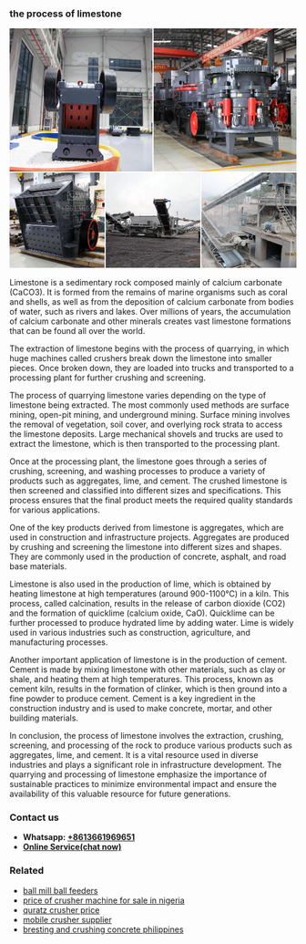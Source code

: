 <h3>the process of limestone</h3><img src='1703042590.jpg' alt=''><p>Limestone is a sedimentary rock composed mainly of calcium carbonate (CaCO3). It is formed from the remains of marine organisms such as coral and shells, as well as from the deposition of calcium carbonate from bodies of water, such as rivers and lakes. Over millions of years, the accumulation of calcium carbonate and other minerals creates vast limestone formations that can be found all over the world.</p><p>The extraction of limestone begins with the process of quarrying, in which huge machines called crushers break down the limestone into smaller pieces. Once broken down, they are loaded into trucks and transported to a processing plant for further crushing and screening.</p><p>The process of quarrying limestone varies depending on the type of limestone being extracted. The most commonly used methods are surface mining, open-pit mining, and underground mining. Surface mining involves the removal of vegetation, soil cover, and overlying rock strata to access the limestone deposits. Large mechanical shovels and trucks are used to extract the limestone, which is then transported to the processing plant.</p><p>Once at the processing plant, the limestone goes through a series of crushing, screening, and washing processes to produce a variety of products such as aggregates, lime, and cement. The crushed limestone is then screened and classified into different sizes and specifications. This process ensures that the final product meets the required quality standards for various applications.</p><p>One of the key products derived from limestone is aggregates, which are used in construction and infrastructure projects. Aggregates are produced by crushing and screening the limestone into different sizes and shapes. They are commonly used in the production of concrete, asphalt, and road base materials.</p><p>Limestone is also used in the production of lime, which is obtained by heating limestone at high temperatures (around 900-1100°C) in a kiln. This process, called calcination, results in the release of carbon dioxide (CO2) and the formation of quicklime (calcium oxide, CaO). Quicklime can be further processed to produce hydrated lime by adding water. Lime is widely used in various industries such as construction, agriculture, and manufacturing processes.</p><p>Another important application of limestone is in the production of cement. Cement is made by mixing limestone with other materials, such as clay or shale, and heating them at high temperatures. This process, known as cement kiln, results in the formation of clinker, which is then ground into a fine powder to produce cement. Cement is a key ingredient in the construction industry and is used to make concrete, mortar, and other building materials.</p><p>In conclusion, the process of limestone involves the extraction, crushing, screening, and processing of the rock to produce various products such as aggregates, lime, and cement. It is a vital resource used in diverse industries and plays a significant role in infrastructure development. The quarrying and processing of limestone emphasize the importance of sustainable practices to minimize environmental impact and ensure the availability of this valuable resource for future generations.</p><h3>Contact us</h3><ul><li><strong>Whatsapp:&nbsp;<a href="https://wa.me/8613661969651">+8613661969651</a></strong></li><li><a href="https://swt.shibang-china.com/?git&amp;zhl&amp;the process of limestone"><strong>Online Service(chat now)</strong></a></li></ul><h3>Related</h3><ul><li><a href='ball mill ball feeders.md'>ball mill ball feeders</a></li><li><a href='price of crusher machine for sale in nigeria.md'>price of crusher machine for sale in nigeria</a></li><li><a href='quratz crusher price.md'>quratz crusher price</a></li><li><a href='mobile crusher supplier.md'>mobile crusher supplier</a></li><li><a href='bresting and crushing concrete philippines.md'>bresting and crushing concrete philippines</a></li></ul>
